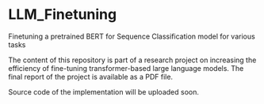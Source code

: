 # LLM_Finetuning
Finetuning a pretrained BERT for Sequence Classification model for various tasks

The content of this repository is part of a research project on increasing the efficiency of fine-tuning transformer-based large language models. 
The final report of the project is available as a PDF file. 

Source code of the implementation will be uploaded soon.
